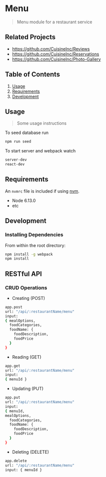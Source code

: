 # Menu

> Menu module for a restaurant service

## Related Projects

  - https://github.com/CuisineInc/Reviews
  - https://github.com/CuisineInc/Reservations
  - https://github.com/CuisineInc/Photo-Gallery

## Table of Contents

1. [Usage](#Usage)
1. [Requirements](#requirements)
1. [Development](#development)

## Usage

> Some usage instructions

To seed database run
```sh
npm run seed
```

To start server and webpack watch
```sh
server-dev
react-dev
```

## Requirements

An `nvmrc` file is included if using [nvm](https://github.com/creationix/nvm).

- Node 6.13.0
- etc

## Development

### Installing Dependencies

From within the root directory:

```sh
npm install -g webpack
npm install
```

## RESTful API

### CRUD Operations
- Creating (POST)
```sh
app.post
url: "/api/:restaurantName/menu"
input:
{ mealOptions,
  foodCategories,
  foodName: {
    foodDescription,
    foodPrice
  }
}
```
- Reading (GET)
```sh
app.get
url: "/api/:restaurantName/menu"
input:
{ menuId }
```
- Updating (PUT)
```sh
app.put
url: "/api/:restaurantName/menu"
input:
{ menuId,
mealOptions,
  foodCategories,
  foodName: {
    foodDescription,
    foodPrice
  }
}
```
- Deleting (DELETE)
```sh
app.delete
url: "/api/:restaurantName/menu"
input: { menuId }
```